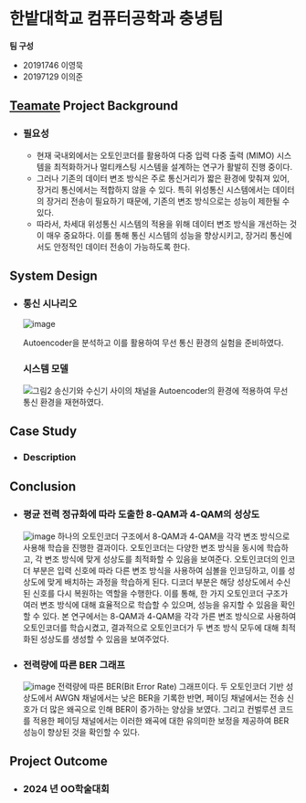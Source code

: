 # 한밭대학교 컴퓨터공학과 충녕팀

**팀 구성**
- 20191746 이영묵
- 20197129 이의준

## <u>Teamate</u> Project Background
- ### 필요성
  - 현재 국내외에서는 오토인코더를 활용하여 다중 입력 다중 출력 (MIMO) 시스템을 최적화하거나 멀티캐스팅 시스템을 설계하는 연구가 활발히 진행 중이다.
  - 그러나 기존의 데이터 변조 방식은 주로 통신거리가 짧은 환경에 맞춰져 있어, 장거리 통신에서는 적합하지 않을 수 있다. 특히 위성통신 시스템에서는 데이터의 장거리 전송이 필요하기 때문에, 기존의 변조 방식으로는 성능이 제한될 수 있다.
  - 따라서, 차세대 위성통신 시스템의 적용을 위해 데이터 변조 방식을 개선하는 것이 매우 중요하다. 이를 통해 통신 시스템의 성능을 향상시키고, 장거리 통신에서도 안정적인 데이터 전송이 가능하도록 한다. 
  
## System Design
  - ### 통신 시나리오
    ![image](https://github.com/user-attachments/assets/129ea41c-d587-4dc2-8a9d-279a8669fe5b)

    Autoencoder을 분석하고 이를 활용하여 무선 통신 환경의 실험을 준비하였다.
    ### 시스템 모델
    ![그림2](https://github.com/user-attachments/assets/b2faf2a8-9231-4bc2-86ec-af8a70906294)
    송신기와 수신기 사이의 채널을 Autoencoder의 환경에 적용하여 무선 통신 환경을 재현하였다.
## Case Study
  - ### Description
  
  
## Conclusion
  - ### 평균 전력 정규화에 따라 도출한 8-QAM과 4-QAM의 성상도
      ![image](https://github.com/user-attachments/assets/9ba98b29-645e-4c81-8a28-120406f81997)
 하나의 오토인코더 구조에서 8-QAM과 4-QAM을 각각 변조 방식으로 사용해 학습을 진행한 결과이다. 오토인코더는 다양한 변조 방식을 동시에 학습하고, 각 변조 방식에 맞게 성상도를 최적화할 수 있음을 보여준다. 오토인코더의 인코더 부분은 입력 신호에 따라 다른 변조 방식을 사용하여 심볼을 인코딩하고, 이를 성상도에 맞게 배치하는 과정을 학습하게 된다. 디코더 부분은 해당 성상도에서 수신된 신호를 다시 복원하는 역할을 수행한다. 이를 통해, 한 가지 오토인코더 구조가 여러 변조 방식에 대해 효율적으로 학습할 수 있으며, 성능을 유지할 수 있음을 확인할 수 있다. 본 연구에서는 8-QAM과 4-QAM을 각각 가른 변조 방식으로 사용하여 오토인코더를 학습시켰고, 결과적으로 오토인코더가 두 변조 방식 모두에 대해 최적화된 성상도를 생성할 수 있음을 보여주었다.

  - ### 전력량에 따른 BER 그래프
      ![image](https://github.com/user-attachments/assets/a9f6f359-8fa7-494a-86a8-3fb2825b71d8)
전력량에 따른 BER(Bit Error Rate) 그래프이다. 두 오토인코더 기반 성상도에서 AWGN 채널에서는 낮은 BER을 기록한 반면, 페이딩 채널에서는 전송 신호가 더 많은 왜곡으로 인해 BER이 증가하는 양상을 보였다. 그리고 컨벌루션 코드를 적용한 페이딩 채널에서는 이러한 왜곡에 대한 유의미한 보정을 제공하여  BER 성능이 향상된 것을 확인할 수 있다.
  
## Project Outcome
- ### 2024 년 OO학술대회 
